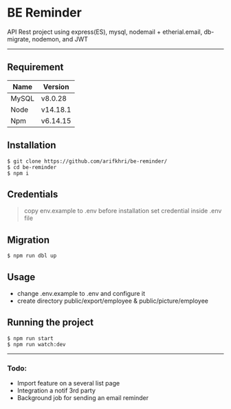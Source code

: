 # BE Reminder

API Rest project using express(ES), mysql, nodemail + etherial.email, db-migrate, nodemon, and JWT

---
## Requirement
| Name    | Version    |
| ----------- | ------------- |
| MySQL  | v8.0.28    |
| Node     | v14.18.1  |
| Npm      | v6.14.15  |


## Installation

    $ git clone https://github.com/arifkhri/be-reminder/
    $ cd be-reminder
    $ npm i

## Credentials
> copy env.example to .env before installation
> set credential inside .env file

## Migration

    $ npm run dbl up

## Usage
- change .env.example to .env and configure it 
- create directory public/export/employee & public/picture/employee
## Running the project

    $ npm run start
    $ npm run watch:dev

---
### Todo:
- Import feature on a several list page
- Integration a notif 3rd party
- Background job for sending an email reminder

